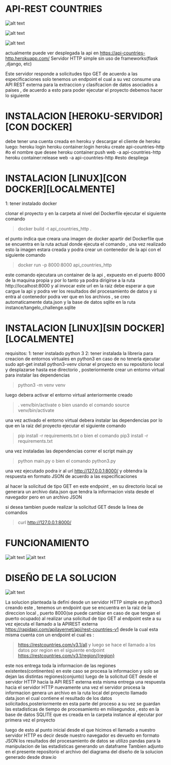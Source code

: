 # API-REST COUNTRIES
![alt text](https://github.com/sebas1017/tangelo_challenge_api/blob/main/images_demo/docker.jpeg?raw=true)

![alt text](https://github.com/sebas1017/tangelo_challenge_api/blob/main/images_demo/python_http_server.png?raw=true)


![alt text](https://github.com/sebas1017/tangelo_challenge_api/blob/main/images_demo/heroku.png?raw=true)

actualmente puede ver desplegada la api en https://api-countries-http.herokuapp.com/
Servidor HTTP simple sin uso de frameworks(flask ,django, etc)

Este servidor responde a solicitudes tipo GET de acuerdo a las especificaciones solo tenemos un endpoint el cual a su vez consume una API REST externa para
la extraccion  y clasifcacion de datos asociados a paises , de acuerdo a esto para poder ejecutar el proyecto debemos hacer lo siguiente
# INSTALACION [HEROKU-SERVIDOR][CON DOCKER]
debe tener una cuenta creada en heroku y descargar el cliente de heroku luego:
    heroku login
    heroku container:login
    heroku create api-countries-http  #o el nombre que desee
    heroku container:push web -a  api-countries-http
    heroku container:release web -a  api-countries-http  #esto despliega

# INSTALACION [LINUX][CON DOCKER][LOCALMENTE]
1: tener instalado docker

clonar el proyecto y en la carpeta al nivel del Dockerfile ejecutar el siguiente comando
> docker build -t api_countries_http .

el punto indica que creara una imagen de docker apartir del Dockerfile que se encuentra
en la ruta actual donde ejecuta el comando , una vez realizado esto la imagen estara creada
y podra crear un contenedor de la api con el siguiente comando

> docker run -p 8000:8000 api_countries_http

este comando ejecutara un container de la api , expuesto en el puerto 8000 de la maquina propia
y por lo tanto ya podra dirigirse a la ruta http://localhost:8000 y al invocar este url en la raiz debe esperar a que cargue la api y podra ver los resultados del procesamiento de datos y si entra al contenedor podra ver que en los archivos , se creo automaticamente data.json y la base de datos sqlite en la ruta instance/tangelo_challenge.sqlite
# INSTALACION [LINUX][SIN DOCKER][LOCALMENTE]
requisitos:
1: tener instalado python 3
2: tener instalada la libreria para creacion de entornos virtuales en python3 en caso de no tenerla ejecutar sudo apt-get install python3-venv
clonar el proyecto en su repositorio local y desplazarse hasta ese directorio , posteriormente crear un entorno virtual para instalar las dependencias 

> python3 -m venv venv

luego debera activar el entorno virtual anteriormente creado

> . venv/bin/activate  o bien usando el comando   source venv/bin/activate


una vez activado el entorno virtual debera instalar las dependencias por lo que en la raiz del proyecto ejecutar el siguiente comando

> pip install -r requirements.txt o bien  el comando   pip3 install -r requirements.txt


una vez instaladas las dependencias correr el script main.py  

> python main.py   o bien el comando python3.py

una vez ejecutado podra ir al url  http://127.0.0.1:8000/      y obtendra la respuesta en formato JSON de acuerdo a las especificaciones


al hacer la solicitud de tipo GET en este endpoint , en su directorio local se generara un archivo data.json que tendra la informacion vista desde el navegador
pero en un archivo JSON

si desea tambien puede realizar la solicitud GET desde la linea de comandos 
> curl http://127.0.0.1:8000/

# FUNCIONAMIENTO
![alt text](https://github.com/sebas1017/tangelo_challenge_api/blob/main/images_demo/APIREST.png?raw=true)
![alt text](https://github.com/sebas1017/tangelo_challenge_api/blob/main/images_demo/DATABASE.png?raw=true)


# DISEÑO DE LA SOLUCION 
![alt text](https://github.com/sebas1017/tangelo_challenge_api/blob/main/images_demo/PROCESS_DIAGRAM_API.png)


La solucion planteada la defini desde un servidor HTTP simple en python3 creando este , tenemos un endpoint que se encuentra en la raiz de la direccion local , puerto 8000(se puede cambiar en caso de que tengan el puerto ocupado)
al realizar una solicitud de tipo GET al endpoint este a su vez ejecuta el llamado a la APIREST externa  https://rapidapi.com/apilayernet/api/rest-countries-v1  desde la cual esta misma cuenta con un endpoint el cual es :
>https://restcountries.com/v3.1/all  y luego se hace el llamado a los datos por region en el siguiente endpoint   https://restcountries.com/v3.1/region/{region}

este nos entrega toda la informacion de las regiones existentes(continentes) en este caso se procesa la informacion y solo se dejan las distintas regiones(conjunto)
luego de la solicitud GET desde el servidor HTTP hacia la API REST externa esta misma entrega una respuesta hacia el servidor HTTP nuevamente una vez el servidor procesa la informacion  genera un archivo en la ruta local del proyecto llamado data.json el cual contiene el resultado de los datos solicitados,posteriormente en esta parte del proceso a su vez se guardan las estadisticas de tiempo de procesamiento en milisegundos , esto en la base de datos SQLITE que es creada en la carpeta instance al ejecutar por primera vez el proyecto


luego de esto al punto inicial desde el que hicimos el llamado a nuestro servidor HTTP es decir desde nuestro navegador es devuelto en formato JSON los resultados del procesamiento de datos
se utilizo pandas para la manipulacion de las estadisticas generando un dataframe
Tambien adjunto en el presente repositorio el archivo del diagrama del diseño de la solucion generado desde draw.io
